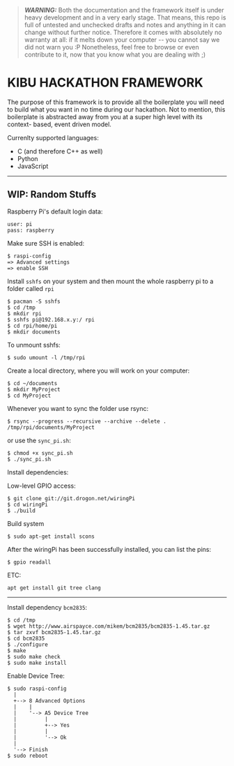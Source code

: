 
> ***WARNING:*** Both the documentation and the framework itself is under heavy
> development and in a very early stage. That means, this repo is full of
> untested and unchecked drafts and notes and anything in it can change without
> further notice. Therefore it comes with absolutely no warranty at all: if it
> melts down your computer -- you cannot say we did not warn you :P Nonetheless,
> feel free to browse or even contribute to it, now that you know what you are
> dealing with ;)

KIBU HACKATHON FRAMEWORK
========================

The purpose of this framework is to provide all the boilerplate you will need
to build what you want in no time during our hackathon. Not to mention, this
boilerplate is abstracted away from you at a super high level with its context-
based, event driven model.

Currenlty supported languages:

- C (and therefore C++ as well)
- Python
- JavaScript


- - - - - - - - - - - - - - - - - - - - - - - - - - - - - - - - - - - - - - - -

WIP: Random Stuffs
------------------

Raspberry Pi's default login data:

```
user: pi
pass: raspberry
```

Make sure SSH is enabled:

```
$ raspi-config
=> Advanced settings
=> enable SSH
```

Install `sshfs` on your system and then mount the whole raspberry pi to a folder
called `rpi`

```
$ pacman -S sshfs
$ cd /tmp
$ mkdir rpi
$ sshfs pi@192.168.x.y:/ rpi
$ cd rpi/home/pi
$ mkdir documents
```

To unmount sshfs:
```
$ sudo umount -l /tmp/rpi
```

Create a local directory, where you will work on your computer:

```
$ cd ~/documents
$ mkdir MyProject
$ cd MyProject
```

Whenever you want to sync the folder use rsync:

```
$ rsync --progress --recursive --archive --delete . /tmp/rpi/documents/MyProject
```

or use the `sync_pi.sh`:
```
$ chmod +x sync_pi.sh
$ ./sync_pi.sh
```

Install dependencies:

Low-level GPIO access:

```
$ git clone git://git.drogon.net/wiringPi
$ cd wiringPi
$ ./build
```

Build system
```
$ sudo apt-get install scons
```
After the wiringPi has been successfully installed, you can list the pins:

```
$ gpio readall
```


ETC:

```
apt get install git tree clang
```
- - -

Install dependency `bcm2835`:

```
$ cd /tmp
$ wget http://www.airspayce.com/mikem/bcm2835/bcm2835-1.45.tar.gz
$ tar zxvf bcm2835-1.45.tar.gz
$ cd bcm2835
$ ./configure
$ make
$ sudo make check
$ sudo make install
```

Enable Device Tree:

```
$ sudo raspi-config
  |
  +--> 8 Advanced Options
  |    |
  |    '--> A5 Device Tree
  |         |
  |         +--> Yes
  |         |
  |         '--> Ok
  |
  '--> Finish
$ sudo reboot
```
